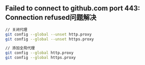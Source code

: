 ## Failed to connect to github.com port 443: Connection refused问题解决

```bash
// 关闭代理
git config --global --unset http.proxy
git config --global --unset https.proxy

// 添加全局代理
git config --global http.proxy
git config --global https.proxy
```

